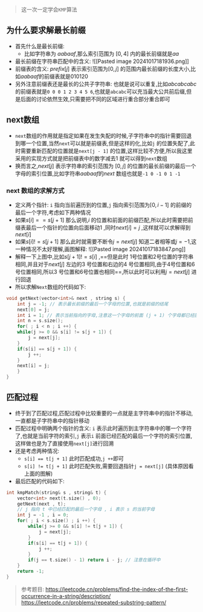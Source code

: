 >这一次一定学会`KMP`算法
## 为什么要求解最长前缀
- 首先什么是最长前缀:
	- 比如字符串为 $aabaaf$,那么索引范围为 $[0 , 4]$ 内的最长前缀就是$aa$ 
- 最长前缀在字符串匹配中的含义:
![[Pasted image 20241017181936.png]]
- 前缀表的含义: $prefix[j]$ 表示索引范围为$[0,j]$ 的范围内最长前缀的长度大小,比如$aabaaf$的前缀表就是$0 1 0 1 2 0$ 
- 另外注意前缀表还是最长的公共子字符串: 也就是说可以重复,比如$abcabcabc$ 的前缀表就是`0 0 0 1 2 3 4 5 6`,也就是`abcabc`可以充当最大公共前后缀,但是后面的讨论依然生效,只需要把不同的区域进行重合部分重合即可
## next数组
- `next`数组的作用就是指定如果在发生失配的时候,子字符串中的指针需要回退到哪一个位置,当然`next`可以就是前缀表,但是这样的化,比如`j` 的位置失配了,此时需要重新匹配的位置就是`next[j - 1]` 的位置,这样比较不方便,所以我这里采用的实现方式就是把前缀表中的数字减去$1$ 就可以得到`next`数组
- 换而言之,$next[j]$  表示字符串的索引范围为 $[0 , j]$ 的位置的最长前缀的最后一个字母的索引位置,比如字符串$aabaaf$的$next$ 数组也就是`-1 0 -1 0 1 -1`
### next 数组的求解方式
- 定义两个指针: `i` 指向当前遍历到的位置,`j` 指向索引范围为$[0 , i -1]$ 的前缀的最后一个字符,考虑如下两种情况
- 如果$s[i] == s[j + 1]$ 那么说明,$i$ 的位置和前面的前缀匹配,所以此时需要把前缀表最后一个指针的位置向后面移动$1$ ,同时$next[i] = j$ ,这样就可以求解得到$next[i]$ 
- 如果$s[i] != s[j + 1]$ 那么此时就需要不断令$j = next[j]$ 知道二者相等或$j = -1$,这一种情况不太好理解,画图解释:
![[Pasted image 20241017183847.png]]
- 解释一下上图中,比如$s[j+1]!=s[i]$ ,==但是此时 $1$号位置和$2$号位置的字符串相同,并且对于$next[j]$ 左边的$3$ 号位置和右边的$4$ 号位置相同,由于$4$号位置和$6$号位置相同,所以$3$ 号位置和$6$号位置也相同==,所以此时可以利用$j = next[j]$ 进行回退
- 所以求解`Next`数组的代码如下:
```c++
void getNext(vector<int>& next , string s) {
	int j = -1; // 表示最长前缀的最后一个字母的位置,也就是前缀的结尾
	next[0] = j;
	int i = 1; // 表示当前指向的字母,注意这一个字母的前面 (j + 1) 个字母都已经匹配了
	int n = s.size();
	for( ; i < n ; i ++) {
	while(j >= 0 && s[i] != s[j + 1]) {
		j = next[j];
	} 
	if(s[i] == s[j + 1]) {
		j ++;
	}
	next[i] = j;
	}
}
```
## 匹配过程
- 终于到了匹配过程,匹配过程中比较重要的一点就是主字符串中的指针不移动,一直都是子字符串中的指针移动
- 匹配过程中明确两个指针的含义: `i` 表示此时遍历到主字符串中的哪一个字符了,也就是当前字符的索引,`j` 表示`i` 前面已经匹配的最后一个字符的索引位置,这样做也是为了直接使用`next[j]`进行回溯
- 还是考虑两种情况:
	- `s[i] == t[j + 1]` 此时匹配成功,`j ++`即可
	- `s[i] != t[j + 1]` 此时匹配失败,需要回退指针`j = next[j]` (具体原因看上面的图解)
- 最后匹配的代码如下:
```c++
int kmpMatch(string& s , string& t) {
	vector<int> next(t.size() , 0);
	getNext(next , t);
	// j 指向 t 中已经匹配的最后一个字母 , i 表示 s 的当前字母
	int j = -1 , i = 0;
	for( ; i < s.size() ; i ++) {
		while(j >= 0 && s[i] != t[j + 1]) {
			j = next[j];
		}
		if(s[i] == t[j + 1]) {
			j ++;
		}
		if(j == t.size() - 1) return i - j; // 注意在循环中
	}
	return -1;
}
```
>参考题目: https://leetcode.cn/problems/find-the-index-of-the-first-occurrence-in-a-string/description/
>https://leetcode.cn/problems/repeated-substring-pattern/